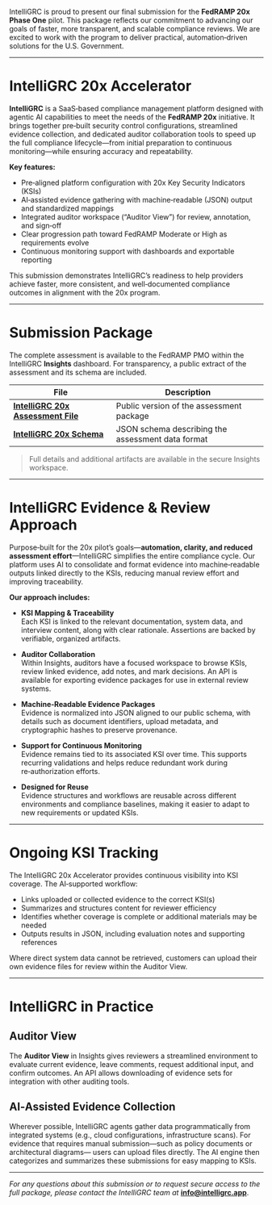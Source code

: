 IntelliGRC is proud to present our final submission for the **FedRAMP 20x Phase One** pilot. 
This package reflects our commitment to advancing our goals of faster, more transparent, and scalable compliance 
reviews. We are excited to work with the program to deliver practical, automation‑driven solutions for the U.S. Government.

---

# IntelliGRC 20x Accelerator

**IntelliGRC** is a SaaS‑based compliance management platform designed with agentic AI capabilities to meet the needs of 
the **FedRAMP 20x** initiative. It brings together pre‑built security control configurations, streamlined evidence 
collection, and dedicated auditor collaboration tools to speed up the full compliance lifecycle—from initial preparation 
to continuous monitoring—while ensuring accuracy and repeatability.

**Key features:**

- Pre‑aligned platform configuration with 20x Key Security Indicators (KSIs)
- AI‑assisted evidence gathering with machine‑readable (JSON) output and standardized mappings
- Integrated auditor workspace (“Auditor View”) for review, annotation, and sign‑off
- Clear progression path toward FedRAMP Moderate or High as requirements evolve
- Continuous monitoring support with dashboards and exportable reporting

This submission demonstrates IntelliGRC’s readiness to help providers achieve faster, more consistent, and well‑documented 
compliance outcomes in alignment with the 20x program.

---

# Submission Package

The complete assessment is available to the FedRAMP PMO within the IntelliGRC **Insights** dashboard. 
For transparency, a public extract of the assessment and its schema are included.

| File                                                                        | Description                                        |
| --------------------------------------------------------------------------- | -------------------------------------------------- |
| **[IntelliGRC 20x Assessment File](IntelliGRC_20x_Assessment_Public.json)** | Public version of the assessment package           |
| **[IntelliGRC 20x Schema](IntelliGRC_20x_Schema.json)**                     | JSON schema describing the assessment data format  |

> Full details and additional artifacts are available in the secure Insights workspace.

---

# IntelliGRC Evidence & Review Approach

Purpose‑built for the 20x pilot’s goals—**automation, clarity, and reduced assessment effort**—IntelliGRC simplifies the 
entire compliance cycle. Our platform uses AI to consolidate and format evidence into machine‑readable outputs linked 
directly to the KSIs, reducing manual review effort and improving traceability.

**Our approach includes:**

- **KSI Mapping & Traceability**  
  Each KSI is linked to the relevant documentation, system data, and interview content, along with clear rationale. 
  Assertions are backed by verifiable, organized artifacts.

- **Auditor Collaboration**  
  Within Insights, auditors have a focused workspace to browse KSIs, review linked evidence, add notes, and mark decisions. 
  An API is available for exporting evidence packages for use in external review systems.

- **Machine‑Readable Evidence Packages**  
  Evidence is normalized into JSON aligned to our public schema, with details such as document identifiers, upload 
  metadata, and cryptographic hashes to preserve provenance.

- **Support for Continuous Monitoring**  
  Evidence remains tied to its associated KSI over time. This supports recurring validations and helps reduce redundant work 
  during re‑authorization efforts.

- **Designed for Reuse**  
  Evidence structures and workflows are reusable across different environments and compliance baselines, making it easier 
  to adapt to new requirements or updated KSIs.

---

# Ongoing KSI Tracking

The IntelliGRC 20x Accelerator provides continuous visibility into KSI coverage. The AI‑supported workflow:

- Links uploaded or collected evidence to the correct KSI(s)
- Summarizes and structures content for reviewer efficiency
- Identifies whether coverage is complete or additional materials may be needed
- Outputs results in JSON, including evaluation notes and supporting references

Where direct system data cannot be retrieved, customers can upload their own evidence files for review within the Auditor View.

---

# IntelliGRC in Practice

## Auditor View

The **Auditor View** in Insights gives reviewers a streamlined environment to evaluate current evidence, 
leave comments, request additional input, and confirm outcomes. An API allows downloading of 
evidence sets for integration with other auditing tools.

## AI‑Assisted Evidence Collection

Wherever possible, IntelliGRC agents gather data programmatically from integrated systems (e.g., cloud configurations, 
infrastructure scans). For evidence that requires manual submission—such as policy documents or architectural diagrams—
users can upload files directly. The AI engine then categorizes and summarizes these submissions for easy mapping to KSIs.

---

*For any questions about this submission or to request secure access to the full package, please contact the IntelliGRC team at* **[info@intelligrc.app](mailto:info@intelligrc.app)**.
